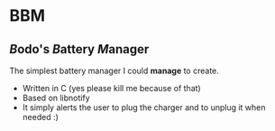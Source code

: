 # BBM
## ***B*odo's *B*attery *M*anager**

The simplest battery manager I could **manage** to create.

- Written in C (yes please kill me because of that)
- Based on libnotify
- It simply alerts the user to plug the charger and to unplug it when needed :)

